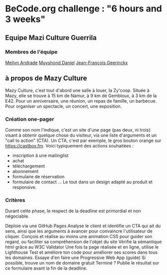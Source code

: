 # BeCode.org challenge : "6 hours and 3 weeks"
## Equipe Mazi Culture Guerrila  
### Membres de l'équipe
  
[Meilyn Andrade](https://github.com/Meilyn)
[Muyshond Daniel](https://github.com/dmshd)
[Jean-François Geerinckx](https://github.com/JFGEER83)

## à propos de Mazy Culture

Mazy Culture, c'est tout d'abord une salle à louer, la Zy'coop. Située à Mazy, elle se trouve à 15 km de Namur, à 9 km de Gembloux, à 3 km de la E42. Pour un anniversaire, une réunion, un repas de famille, un barbecue. Pour organiser un spectacle, un concert, une exposition.

### Création one-pager 

Comme son nom l'indique, c'est un site d'une page (pas deux, ni trois) visant à obtenir quelque chose du visiteur, via une liste d'arguments et un "call to action" (CTA). Un CTA, c'est par exemple, le gros bouton orange sur https://castbox.fm. Voici typiquement des actions souhaitées :

* inscription à une mailinglist
* achat
* téléchargement
* abonnement
* formulaire de réservation
* formulaire de contact
...
Le tout dans un design adapté au produit et responsive.

### Critères

Durant cette phase, le respect de la deadline est primordial et non négociable.

Déploie via une GitHub Pages
Analyse le client et identifie un CTA qui ait du sens, ainsi que les arguments à avancer pour convaincre l'utilisateur de cliquer.
Conçois et réalise au moins une animation CSS pour guider son regard, ou faciliter sa compréhension de l'objet du site
Vérifie la sémantique html grâce au W3C Validator
Une fois ta page réalisée et en ligne, utilise le Lighthouse Test et améliore ton code pour améliorer ses scores dans tous les domaines.
Essaye d'en faire une Progressive Web App (guide)
Si possible, trouve un nom de domaine gratuit
Terminé ? Publie le résultat sur ce formulaire avant la fin de la deadline.


